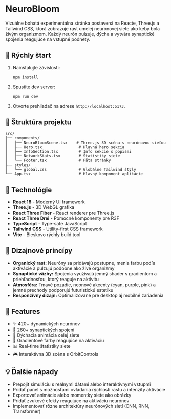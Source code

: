 # NeuroBloom

Vizuálne bohatá experimentálna stránka postavená na Reacte, Three.js a Tailwind CSS, ktorá zobrazuje rast umelej neurónovej siete ako keby bola živým organizmom. Každý neurón pulzuje, dýcha a vytvára synaptické spojenia reagujúce na vstupné podnety.

## 🚀 Rýchly štart

1. Nainštalujte závislosti:

   ```bash
   npm install
   ```

2. Spustite dev server:

   ```bash
   npm run dev
   ```

3. Otvorte prehliadač na adrese `http://localhost:5173`.

## 📁 Štruktúra projektu

```
src/
├── components/
│   ├── NeuroBloomScene.tsx    # Three.js 3D scéna s neurónovou sieťou
│   ├── Hero.tsx                # Hlavná hero sekcia
│   ├── InfoSection.tsx         # Info sekcie s popismi
│   ├── NetworkStats.tsx        # Štatistiky siete
│   └── Footer.tsx              # Päta stránky
├── styles/
│   └── global.css              # Globálne Tailwind štýly
└── App.tsx                     # Hlavný komponent aplikácie
```

## 🎨 Technológie

- **React 18** - Moderný UI framework
- **Three.js** - 3D WebGL grafika
- **React Three Fiber** - React renderer pre Three.js
- **React Three Drei** - Pomocné komponenty pre R3F
- **TypeScript** - Type-safe JavaScript
- **Tailwind CSS** - Utility-first CSS framework
- **Vite** - Bleskovo rýchly build tool

## 🧠 Dizajnové princípy

- **Organický rast:** Neuróny sa pridávajú postupne, menia farbu podľa aktivácie a pulzujú podobne ako živé organizmy
- **Synaptické väzby:** Spojenia využívajú jemný shader s gradientom a priehľadnosťou, ktorý reaguje na aktivitu
- **Atmosféra:** Tmavé pozadie, neonové akcenty (cyan, purple, pink) a jemné prechody podporujú futuristickú estetiku
- **Responzívny dizajn:** Optimalizované pre desktop aj mobilné zariadenia

## 🎯 Features

- ✨ 420+ dynamických neurónov
- 🔗 260+ synaptických spojení
- 🌊 Dýchacia animácia celej siete
- 🎨 Gradientové farby reagujúce na aktiváciu
- 📊 Real-time štatistiky siete
- 🎮 Interaktívna 3D scéna s OrbitControls

## 💡 Ďalšie nápady

- Prepojiť simuláciu s reálnymi dátami alebo interaktívnymi vstupmi
- Pridať panel s možnosťami ovládania rýchlosti rastu a intenzity aktivácie
- Exportovať animácie alebo momentky siete ako obrázky
- Pridať zvukové efekty reagujúce na aktiváciu neurónov
- Implementovať rôzne architektúry neurónových sietí (CNN, RNN, Transformer)
